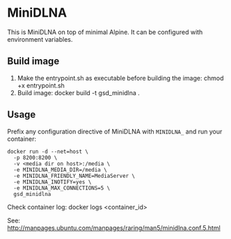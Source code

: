 # MiniDLNA

This is MiniDLNA on top of minimal Alpine.
It can be configured with environment variables.

## Build image

1. Make the entrypoint.sh as executable before building the image:  chmod +x entrypoint.sh
2. Build image:  docker build -t gsd_minidlna .

## Usage

Prefix any configuration directive of MiniDLNA with `MINIDLNA_`
and run your container:

```
docker run -d --net=host \
  -p 8200:8200 \
  -v <media dir on host>:/media \
  -e MINIDLNA_MEDIA_DIR=/media \
  -e MINIDLNA_FRIENDLY_NAME=MediaServer \
  -e MINIDLNA_INOTIFY=yes \
  -e MINIDLNA_MAX_CONNECTIONS=5 \
  gsd_minidlna
```

Check container log: docker logs <container_id>

See: http://manpages.ubuntu.com/manpages/raring/man5/minidlna.conf.5.html
